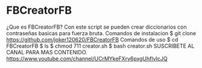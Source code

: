 # FBCreatorFB
¿Que es FBCreatorFB?
Con este script se pueden crear diccionarios con contraseñas basicas para fuerza bruta. 
Comandos de instalacion
$ git clone https://github.com/joker120620/FBCreatorFB
Comandos de uso
$ cd FBCreatorFB
$ ls
$ chmod 711 creator.sh
$ bash creator.sh
SUSCRIBETE AL CANAL PARA MAS CONTENIDO.
https://www.youtube.com/channel/UCrMYkeFXrv6pxgUhflvIcJQ
